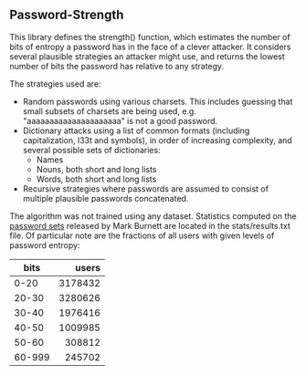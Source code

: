 Password-Strength
-----------------

This library defines the strength() function, which estimates the number of bits of entropy
a password has in the face of a clever attacker. It considers several plausible strategies
an attacker might use, and returns the lowest number of bits the password has relative to any strategy.

The strategies used are:
 - Random passwords using various charsets. This includes guessing that small subsets of charsets are 
being used, e.g. "aaaaaaaaaaaaaaaaaaaaa" is not a good password.
 - Dictionary attacks using a list of common formats (including capitalization, l33t and symbols), 
in order of increasing complexity, and several possible sets of dictionaries:
	- Names
	- Nouns, both short and long lists
	- Words, both short and long lists
 - Recursive strategies where passwords are assumed to consist of multiple plausible passwords concatenated.

The algorithm was not trained using any dataset.
Statistics computed on the [password sets](https://xato.net/passwords/ten-million-passwords/#.VNszglOsXsb) 
released by Mark Burnett are located in the stats/results.txt file.
Of particular note are the fractions of all users with given levels of password entropy:

| bits |  users  |
|------|--------:|
| 0-20 | 3178432 |
|20-30 | 3280626 |
|30-40 | 1976416 |
|40-50 | 1009985 |
|50-60 | 308812  |
|60-999| 245702  |
